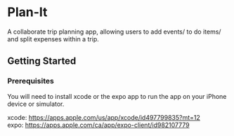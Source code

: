 # Plan-It
A collaborate trip planning app, allowing users to add events/ to do items/ and split expenses within a trip.

## Getting Started

### Prerequisites
You will need to install xcode or the expo app to run the app on your iPhone device or simulator. 

xcode: https://apps.apple.com/us/app/xcode/id497799835?mt=12  
expo: https://apps.apple.com/ca/app/expo-client/id982107779

